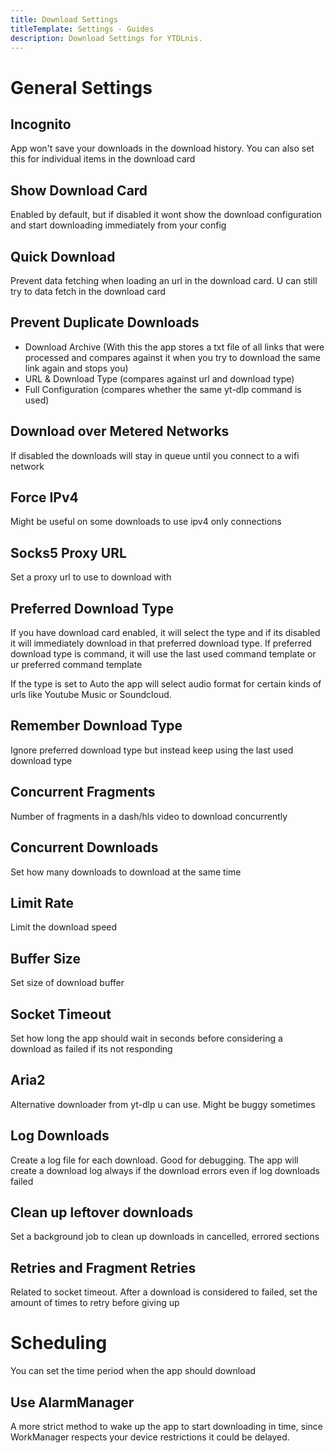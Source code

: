 ```yaml
---
title: Download Settings
titleTemplate: Settings - Guides
description: Download Settings for YTDLnis.
---
```


# General Settings

## Incognito
App won't save your downloads in the download history. You can also set this for individual items in the download card

## Show Download Card
Enabled by default, but if disabled it wont show the download configuration and start downloading immediately from your config

## Quick Download
Prevent data fetching when loading an url in the download card. U can still try to data fetch in the download card

## Prevent Duplicate Downloads
- Download Archive (With this the app stores a txt file of all links that were processed and compares against it when you try to download the same link again and stops you)
- URL & Download Type (compares against url and download type)
- Full Configuration (compares whether the same yt-dlp command is used)

## Download over Metered Networks
If disabled the downloads will stay in queue until you connect to a wifi network

## Force IPv4
Might be useful on some downloads to use ipv4 only connections

## Socks5 Proxy URL
Set a proxy url to use to download with

## Preferred Download Type
If you have download card enabled, it will select the type and if its disabled it will immediately download in that preferred download type. If preferred download type is command, it will use the last used command template or ur preferred command template

If the type is set to Auto the app will select audio format for certain kinds of urls like Youtube Music or Soundcloud.

## Remember Download Type
Ignore preferred download type but instead keep using the last used download type

## Concurrent Fragments
Number of fragments in a dash/hls video to download concurrently

## Concurrent Downloads
Set how many downloads to download at the same time

## Limit Rate
Limit the download speed

## Buffer Size
Set size of download buffer

## Socket Timeout
Set how long the app should wait in seconds before considering a download as failed if its not responding

## Aria2
Alternative downloader from yt-dlp u can use. Might be buggy sometimes

## Log Downloads
Create a log file for each download. Good for debugging. The app will create a download log always if the download errors even if log downloads failed

## Clean up leftover downloads
Set a background job to clean up downloads in cancelled, errored sections

## Retries and Fragment Retries
Related to socket timeout. After a download is considered to failed, set the amount of times to retry before giving up


# Scheduling
You can set the time period when the app should download

## Use AlarmManager
A more strict method to wake up the app to start downloading in time, since WorkManager respects your device restrictions it could be delayed.


